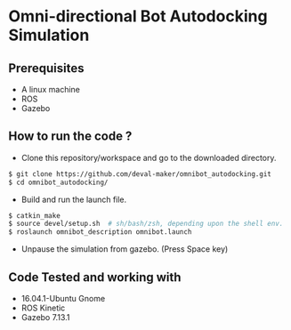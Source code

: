 # Omni-directional Bot Autodocking Simulation

## Prerequisites
 
* A linux machine 
* ROS
* Gazebo 


## How to run the code ?

- Clone this repository/workspace and go to the downloaded directory.

```sh
$ git clone https://github.com/deval-maker/omnibot_autodocking.git
$ cd omnibot_autodocking/
```

- Build and run the launch file.

```sh
$ catkin_make
$ source devel/setup.sh  # sh/bash/zsh, depending upon the shell env.
$ roslaunch omnibot_description omnibot.launch
```
- Unpause the simulation from gazebo. (Press Space key)

## Code Tested and working with 

* 16.04.1-Ubuntu Gnome
* ROS Kinetic
* Gazebo 7.13.1 
 
